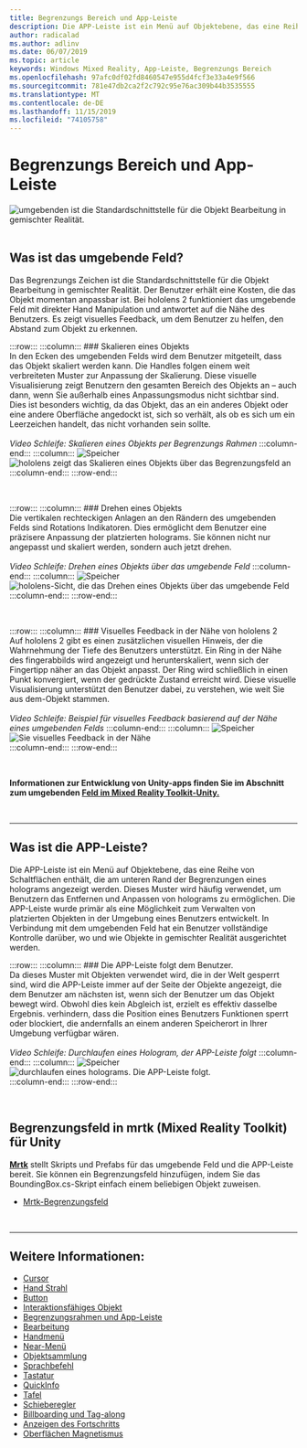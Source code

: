 ```yaml
---
title: Begrenzungs Bereich und App-Leiste
description: Die APP-Leiste ist ein Menü auf Objektebene, das eine Reihe von Schaltflächen enthält, die am unteren Rand der Begrenzungen eines holograms angezeigt werden.
author: radicalad
ms.author: adlinv
ms.date: 06/07/2019
ms.topic: article
keywords: Windows Mixed Reality, App-Leiste, Begrenzungs Bereich
ms.openlocfilehash: 97afc0df02fd8460547e955d4fcf3e33a4e9f566
ms.sourcegitcommit: 781e47db2ca2f2c792c95e76ac309b44b3535555
ms.translationtype: MT
ms.contentlocale: de-DE
ms.lasthandoff: 11/15/2019
ms.locfileid: "74105758"
---
```

# <a name="bounding-box-and-app-bar"></a>Begrenzungs Bereich und App-Leiste
![umgebenden ist die Standardschnittstelle für die Objekt Bearbeitung in gemischter Realität.](images/640px-boundingbox-hero.jpg)<br>
<br>

## <a name="what-is-the-bounding-box"></a>Was ist das umgebende Feld?

Das Begrenzungs Zeichen ist die Standardschnittstelle für die Objekt Bearbeitung in gemischter Realität. Der Benutzer erhält eine Kosten, die das Objekt momentan anpassbar ist. Bei hololens 2 funktioniert das umgebende Feld mit direkter Hand Manipulation und antwortet auf die Nähe des Benutzers. Es zeigt visuelles Feedback, um dem Benutzer zu helfen, den Abstand zum Objekt zu erkennen.

:::row:::
    :::column:::
        ### <a name="scaling-an-objectbr"></a>Skalieren eines Objekts<br>
        In den Ecken des umgebenden Felds wird dem Benutzer mitgeteilt, dass das Objekt skaliert werden kann. Die Handles folgen einem weit verbreiteten Muster zur Anpassung der Skalierung. Diese visuelle Visualisierung zeigt Benutzern den gesamten Bereich des Objekts an – auch dann, wenn Sie außerhalb eines Anpassungsmodus nicht sichtbar sind. Dies ist besonders wichtig, da das Objekt, das an ein anderes Objekt oder eine andere Oberfläche angedockt ist, sich so verhält, als ob es sich um ein Leerzeichen handelt, das nicht vorhanden sein sollte.<br>
        <br>
        *Video Schleife: Skalieren eines Objekts per Begrenzungs Rahmen*
    :::column-end:::
        :::column:::
        ![Speicher](images/spacer-20x582.png)<br>
       ![hololens zeigt das Skalieren eines Objekts über das Begrenzungsfeld an](images/HoloLens2_BoundingBox.gif)<br>
    :::column-end:::
:::row-end:::

<br>

:::row:::
    :::column:::
        ### <a name="rotating-an-objectbr"></a>Drehen eines Objekts<br>
        Die vertikalen rechteckigen Anlagen an den Rändern des umgebenden Felds sind Rotations Indikatoren. Dies ermöglicht dem Benutzer eine präzisere Anpassung der platzierten holograms. Sie können nicht nur angepasst und skaliert werden, sondern auch jetzt drehen.<br>
        <br>
        *Video Schleife: Drehen eines Objekts über das umgebende Feld*
    :::column-end:::
        :::column:::
        ![Speicher](images/spacer-20x582.png)<br>
       ![hololens-Sicht, die das Drehen eines Objekts über das umgebende Feld](images/HoloLens2_BoundingBox_Rotate.gif)<br>
    :::column-end:::
:::row-end:::

<br>

:::row:::
    :::column:::
        ### <a name="visual-feedback-on-hand-proximity-on-hololens-2br"></a>Visuelles Feedback in der Nähe von hololens 2<br>
        Auf hololens 2 gibt es einen zusätzlichen visuellen Hinweis, der die Wahrnehmung der Tiefe des Benutzers unterstützt. Ein Ring in der Nähe des fingerabbilds wird angezeigt und herunterskaliert, wenn sich der Fingertipp näher an das Objekt anpasst. Der Ring wird schließlich in einen Punkt konvergiert, wenn der gedrückte Zustand erreicht wird. Diese visuelle Visualisierung unterstützt den Benutzer dabei, zu verstehen, wie weit Sie aus dem-Objekt stammen.<br>
        <br>
        *Video Schleife: Beispiel für visuelles Feedback basierend auf der Nähe eines umgebenden Felds*
    :::column-end:::
        :::column:::
        ![Speicher](images/spacer-20x582.png)<br>
       ![Sie visuelles Feedback in der Nähe](images/HoloLens2_Proximity.gif)<br>
    :::column-end:::
:::row-end:::

<br>

**Informationen zur Entwicklung von Unity-apps finden Sie im Abschnitt zum umgebenden [Feld im Mixed Reality Toolkit-Unity.](https://microsoft.github.io/MixedRealityToolkit-Unity/Documentation/README_BoundingBox.html)**

<br>

---

## <a name="what-is-the-app-bar"></a>Was ist die APP-Leiste?

Die APP-Leiste ist ein Menü auf Objektebene, das eine Reihe von Schaltflächen enthält, die am unteren Rand der Begrenzungen eines holograms angezeigt werden. Dieses Muster wird häufig verwendet, um Benutzern das Entfernen und Anpassen von holograms zu ermöglichen. Die APP-Leiste wurde primär als eine Möglichkeit zum Verwalten von platzierten Objekten in der Umgebung eines Benutzers entwickelt. In Verbindung mit dem umgebenden Feld hat ein Benutzer vollständige Kontrolle darüber, wo und wie Objekte in gemischter Realität ausgerichtet werden.

:::row:::
    :::column:::
        ### <a name="the-app-bar-follows-the-userbr"></a>Die APP-Leiste folgt dem Benutzer.<br>
        Da dieses Muster mit Objekten verwendet wird, die in der Welt gesperrt sind, wird die APP-Leiste immer auf der Seite der Objekte angezeigt, die dem Benutzer am nächsten ist, wenn sich der Benutzer um das Objekt bewegt wird. Obwohl dies kein Abgleich ist, erzielt es effektiv dasselbe Ergebnis. verhindern, dass die Position eines Benutzers Funktionen sperrt oder blockiert, die andernfalls an einem anderen Speicherort in Ihrer Umgebung verfügbar wären. <br>
        <br>
        *Video Schleife: Durchlaufen eines Hologram, der APP-Leiste folgt*
    :::column-end:::
        :::column:::
        ![Speicher](images/spacer-20x582.png)<br>
       ![durchlaufen eines holograms. Die APP-Leiste folgt.](images/HoloLens2_AppBarFollowing.gif)<br>
    :::column-end:::
:::row-end:::

<br>


## <a name="bounding-box-in-mrtkmixed-reality-toolkit-for-unity"></a>Begrenzungsfeld in mrtk (Mixed Reality Toolkit) für Unity
**[Mrtk](https://github.com/Microsoft/MixedRealityToolkit-Unity)** stellt Skripts und Prefabs für das umgebende Feld und die APP-Leiste bereit. Sie können ein Begrenzungsfeld hinzufügen, indem Sie das BoundingBox.cs-Skript einfach einem beliebigen Objekt zuweisen.

* [Mrtk-Begrenzungsfeld](https://microsoft.github.io/MixedRealityToolkit-Unity/Documentation/README_BoundingBox.html)


<br>

---


## <a name="see-also"></a>Weitere Informationen:

* [Cursor](cursors.md)
* [Hand Strahl](point-and-commit.md)
* [Button](button.md)
* [Interaktionsfähiges Objekt](interactable-object.md)
* [Begrenzungsrahmen und App-Leiste](app-bar-and-bounding-box.md)
* [Bearbeitung](direct-manipulation.md)
* [Handmenü](hand-menu.md)
* [Near-Menü](near-menu.md)
* [Objektsammlung](object-collection.md)
* [Sprachbefehl](voice-input.md)
* [Tastatur](keyboard.md)
* [QuickInfo](tooltip.md)
* [Tafel](slate.md)
* [Schieberegler](slider.md)
* [Billboarding und Tag-along](billboarding-and-tag-along.md)
* [Anzeigen des Fortschritts](progress.md)
* [Oberflächen Magnetismus](surface-magnetism.md)